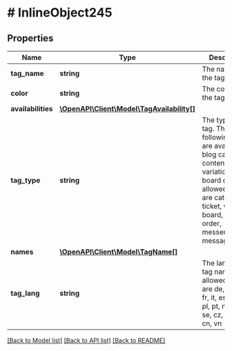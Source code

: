 # # InlineObject245

## Properties

Name | Type | Description | Notes
------------ | ------------- | ------------- | -------------
**tag_name** | **string** | The name of the tag. | 
**color** | **string** | The color for the tag optional | [optional] 
**availabilities** | [**\OpenAPI\Client\Model\TagAvailability[]**](TagAvailability.md) |  | [optional] 
**tag_type** | **string** | The type of the tag. The following types are available.  blog category content_page variation ticket board order   allowed values are category, ticket, variation, board, contact, order, messenger, messageBillable | 
**names** | [**\OpenAPI\Client\Model\TagName[]**](TagName.md) |  | 
**tag_lang** | **string** | The lang of the tag name.  allowed values are de, en, bg, fr, it, es, tr, nl, pl, pt, nn, ro, da, se, cz, ru, sk, cn, vn | 

[[Back to Model list]](../../README.md#documentation-for-models) [[Back to API list]](../../README.md#documentation-for-api-endpoints) [[Back to README]](../../README.md)


